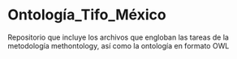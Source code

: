 # Ontología_Tifo_México
Repositorio que incluye los archivos que engloban las tareas de la metodología methontology, así como la ontología en formato OWL
